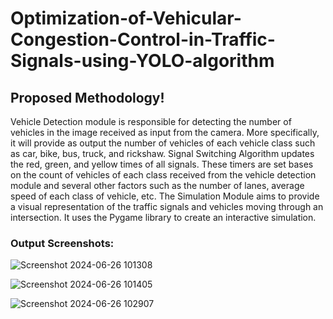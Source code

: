 # Optimization-of-Vehicular-Congestion-Control-in-Traffic-Signals-using-YOLO-algorithm
## Proposed Methodology!
Vehicle Detection module is responsible for detecting the number of vehicles in the image received as input from the camera. More specifically, it will provide as output the number of vehicles of each vehicle class such as car, bike, bus, truck, and rickshaw.
Signal Switching Algorithm updates the red, green, and yellow times of all signals.  These timers are set bases on the count of vehicles of each class received from the vehicle detection module and several other factors such as the number of lanes, average speed of each class of vehicle, etc.
The Simulation Module aims to provide a visual representation of the traffic signals and vehicles moving through an intersection. It uses the Pygame library to create an interactive simulation.

### Output Screenshots:

![Screenshot 2024-06-26 101308](https://github.com/Barath2gt/Optimization-of-Vehicular-Congestion-Control-in-Traffic-Signals-using-YOLO-algorithm/assets/112960329/91d20b21-c7e3-4b53-a5b2-5e0359b5d8da)

![Screenshot 2024-06-26 101405](https://github.com/Barath2gt/Optimization-of-Vehicular-Congestion-Control-in-Traffic-Signals-using-YOLO-algorithm/assets/112960329/7f1663e8-72ac-4554-bf39-2b60bcd2e2ea)

![Screenshot 2024-06-26 102907](https://github.com/Barath2gt/Optimization-of-Vehicular-Congestion-Control-in-Traffic-Signals-using-YOLO-algorithm/assets/112960329/932e778a-1899-441a-9d07-7c50bc44d86a)



